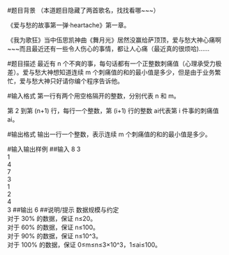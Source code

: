 #题目背景
（本道题目隐藏了两首歌名，找找看哪~~~）

《爱与愁的故事第一弹·heartache》第一章。

《我为歌狂》当中伍思凯神曲《舞月光》居然没赢给萨顶顶，爱与愁大神心痛啊~~~而且最近还有一些令人伤心的事情，都让人心痛（最近真的很烦哈)……

#题目描述
最近有 n 个不爽的事，每句话都有一个正整数刺痛值（心理承受力极差）。爱与愁大神想知道连续 m 个刺痛值的和的最小值是多少，但是由于业务繁忙，爱与愁大神只好请你编个程序告诉他。

#输入格式
第一行有两个用空格隔开的整数，分别代表 n 和 m。

第 2 到第 (n+1) 行，每行一个整数，第 (i+1) 行的整数 ai代表第 i 件事的刺痛值 ai。

#输出格式
输出一行一个整数，表示连续 m 个刺痛值的和的最小值是多少。

#输入输出样例
##输入
8 3\
1\
4\
7\
3\
1\
2\
4\
3
##输出
6
##说明/提示
数据规模与约定\
对于 30% 的数据，保证 n≤20。\
对于 60% 的数据，保证 n≤100。\
对于 90% 的数据，保证 n≤10^3。\
对于 100% 的数据，保证 0≤m≤n≤3×10^3，1≤ai≤100。